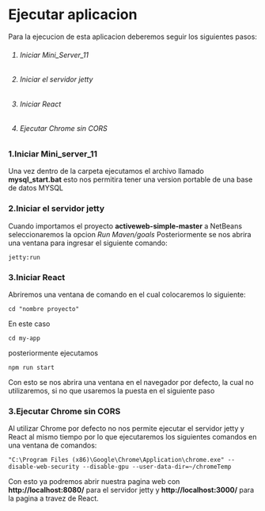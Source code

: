 <h1>Ejecutar aplicacion</h1>

Para la ejecucion de esta aplicacion deberemos seguir los siguientes pasos:

<ol>
  <h6><li>Iniciar Mini_Server_11</li></h6>
  <h6><li>Iniciar el servidor jetty</li></h6>
  <h6><li>Iniciar React</li></h6>
  <h6><li>Ejecutar Chrome sin CORS</li></h6>
</ol>


<h3>1.Iniciar Mini_server_11</h3>

Una vez dentro de la carpeta ejecutamos el archivo llamado __mysql_start.bat__
esto nos permitira tener una version portable de una base de datos MYSQL

<h3>2.Iniciar el servidor jetty</h3>

Cuando importamos el proyecto __activeweb-simple-master__ a NetBeans seleccionaremos la opcion *Run Maven/goals*
Posteriormente se nos abrira una ventana para ingresar el siguiente comando:

    jetty:run

<h3>3.Iniciar React</h3>

Abriremos una ventana de comando en el cual colocaremos lo siguiente:

    cd "nombre proyecto" 
    
En este caso

    cd my-app

posteriormente ejecutamos

    npm run start
   
Con esto se nos abrira una ventana en el navegador por defecto, la cual no utilizaremos,
si no que usaremos la puesta en el siguiente paso

<h3>3.Ejecutar Chrome sin CORS</h3>

Al utilizar Chrome por defecto no nos permite ejecutar el servidor jetty y React al mismo tiempo por lo que ejecutaremos los siguientes comandos en una ventana de comandos:

    "C:\Program Files (x86)\Google\Chrome\Application\chrome.exe" --disable-web-security --disable-gpu --user-data-dir=~/chromeTemp
    
Con esto ya podremos abrir nuestra pagina web con __http://localhost:8080/__ para el servidor jetty
y __http://localhost:3000/__ para la pagina a travez de React.
